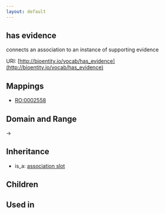 ```yaml
---
layout: default
---
```


## has evidence


connects an association to an instance of supporting evidence

URI: [http://bioentity.io/vocab/has_evidence](http://bioentity.io/vocab/has_evidence)
## Mappings

 * [RO:0002558](http://purl.obolibrary.org/obo/RO_0002558)

## Domain and Range

 -> 

## Inheritance

 *  is_a: [association slot](association_slot.html)

## Children


## Used in

